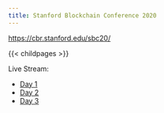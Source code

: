 ```yaml
---
title: Stanford Blockchain Conference 2020
---
```

https://cbr.stanford.edu/sbc20/

{{< childpages >}}

Live Stream:
- [Day 1](https://www.youtube.com/watch?time_continue=1238&v=JhZUItnyQ0k)
- [Day 2](https://www.youtube.com/watch?time_continue=1470&v=BXLcKQ6fLsU)
- [Day 3](https://www.youtube.com/watch?time_continue=25&v=cNyB-MJdI20)